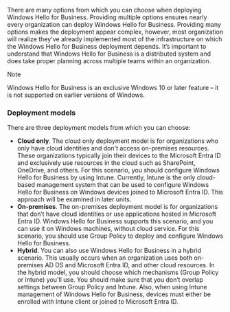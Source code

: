 

There are many options from which you can choose when deploying Windows Hello for Business. Providing multiple options ensures nearly every organization can deploy Windows Hello for Business. Providing many options makes the deployment appear complex, however, most organization will realize they've already implemented most of the infrastructure on which the Windows Hello for Business deployment depends. It’s important to understand that Windows Hello for Business is a distributed system and does take proper planning across multiple teams within an organization.

> [!NOTE]
> Windows Hello for Business is an exclusive Windows 10 or later feature – it is not supported on earlier versions of Windows.

### Deployment models

There are three deployment models from which you can choose:

 -  **Cloud only**. The cloud only deployment model is for organizations who only have cloud identities and don't access on-premises resources. These organizations typically join their devices to the Microsoft Entra ID and exclusively use resources in the cloud such as SharePoint, OneDrive, and others. For this scenario, you should configure Windows Hello for Business by using Intune. Currently, Intune is the only cloud-based management system that can be used to configure Windows Hello for Business on Windows devices joined to Microsoft Entra ID. This approach will be examined in later units.
 -  **On-premises**. The on-premises deployment model is for organizations that don’t have cloud identities or use applications hosted in Microsoft Entra ID. Windows Hello for Business supports this scenario, and you can use it on Windows machines, without cloud service. For this scenario, you should use Group Policy to deploy and configure Windows Hello for Business.
 -  **Hybrid**. You can also use Windows Hello for Business in a hybrid scenario. This usually occurs when an organization uses both on-premises AD DS and Microsoft Entra ID, and other cloud resources. In the hybrid model, you should choose which mechanisms (Group Policy or Intune) you'll use. You should make sure that you don’t overlap settings between Group Policy and Intune. Also, when using Intune management of Windows Hello for Business, devices must either be enrolled with Intune client or joined to Microsoft Entra ID.
